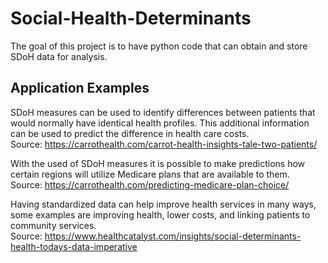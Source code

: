 # Social-Health-Determinants

The goal of this project is to have python code that can obtain and store SDoH data for analysis.

## Application Examples

SDoH measures can be used to identify differences between patients that would normally have identical health profiles. This additional information can be used to predict the difference in health care costs.  
Source: https://carrothealth.com/carrot-health-insights-tale-two-patients/

With the used of SDoH measures it is possible to make predictions how certain regions will utilize Medicare plans that are available to them.  
Source: https://carrothealth.com/predicting-medicare-plan-choice/

Having standardized data can help improve health services in many ways, some examples are improving health, lower costs, and linking patients to community services.  
Source: https://www.healthcatalyst.com/insights/social-determinants-health-todays-data-imperative

